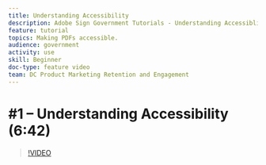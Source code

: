 ```yaml
---
title: Understanding Accessibility
description: Adobe Sign Government Tutorials - Understanding Accessiblity
feature: tutorial
topics: Making PDFs accessible.
audience: government
activity: use
skill: Beginner
doc-type: feature video
team: DC Product Marketing Retention and Engagement
---
```


# #1 – Understanding Accessibility (6:42)

>[!VIDEO](https://video.tv.adobe.com/v/34540)
